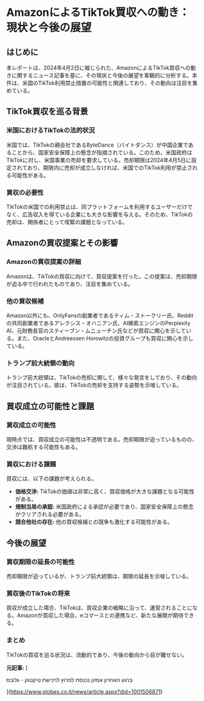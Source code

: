 # AmazonによるTikTok買収への動き：現状と今後の展望

## はじめに

本レポートは、2024年4月2日に報じられた、AmazonによるTikTok買収への動きに関するニュース記事を基に、その現状と今後の展望を客観的に分析する。本件は、米国のTikTok利用禁止措置の可能性と関連しており、その動向は注目を集めている。

## TikTok買収を巡る背景

### 米国におけるTikTokの法的状況

米国では、TikTokの親会社であるByteDance（バイトダンス）が中国企業であることから、国家安全保障上の懸念が指摘されている。このため、米国政府はTikTokに対し、米国事業の売却を要求している。売却期限は2024年4月5日に設定されており、期限内に売却が成立しなければ、米国でのTikTok利用が禁止される可能性がある。

### 買収の必要性

TikTokの米国での利用禁止は、同プラットフォームを利用するユーザーだけでなく、広告収入を得ている企業にも大きな影響を与える。そのため、TikTokの売却は、関係者にとって喫緊の課題となっている。

## Amazonの買収提案とその影響

### Amazonの買収提案の詳細

Amazonは、TikTokの買収に向けて、買収提案を行った。この提案は、売却期限が迫る中で行われたものであり、注目を集めている。

### 他の買収候補

Amazon以外にも、OnlyFansの創業者であるティム・ストークリー氏、Redditの共同創業者であるアレクシス・オハニアン氏、AI検索エンジンのPerplexity AI、元財務長官のスティーブン・ムニューチン氏などが買収に関心を示している。また、OracleとAndreessen Horowitzの投資グループも買収に関心を示している。

### トランプ前大統領の動向

トランプ前大統領は、TikTokの売却に関して、様々な発言をしており、その動向が注目されている。彼は、TikTokの売却を支持する姿勢を示唆している。

## 買収成立の可能性と課題

### 買収成立の可能性

現時点では、買収成立の可能性は不透明である。売却期限が迫っているものの、交渉は難航する可能性もある。

### 買収における課題

買収には、以下の課題が考えられる。

* **価格交渉:** TikTokの価値は非常に高く、買収価格が大きな課題となる可能性がある。
* **規制当局の承認:** 米国政府による承認が必要であり、国家安全保障上の懸念がクリアされる必要がある。
* **競合他社の存在:** 他の買収候補との競争も激化する可能性がある。

## 今後の展望

### 買収期限の延長の可能性

売却期限が迫っているが、トランプ前大統領は、期限の延長を示唆している。

### 買収後のTikTokの将来

買収が成立した場合、TikTokは、買収企業の戦略に沿って、運営されることになる。Amazonが買収した場合、eコマースとの連携など、新たな展開が期待できる。

### まとめ

TikTokの買収を巡る状況は、流動的であり、今後の動向から目が離せない。



**元記事:** [
 ברגע האחרון אמזון נכנסת למרוץ לרכישת טיקטוק - גלובס
](https://www.globes.co.il/news/article.aspx?did=1001506871)